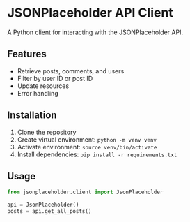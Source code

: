 # JSONPlaceholder API Client

A Python client for interacting with the JSONPlaceholder API.

## Features

- Retrieve posts, comments, and users
- Filter by user ID or post ID
- Update resources
- Error handling

## Installation

1. Clone the repository
2. Create virtual environment: `python -m venv venv`
3. Activate environment: `source venv/bin/activate`
4. Install dependencies: `pip install -r requirements.txt`

## Usage

```python
from jsonplaceholder.client import JsonPlaceholder

api = JsonPlaceholder()
posts = api.get_all_posts()